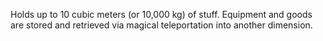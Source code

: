 ---
---

Holds up to 10 cubic meters (or 10,000 kg) of stuff.
Equipment and goods are stored and retrieved via magical
teleportation into another dimension.
